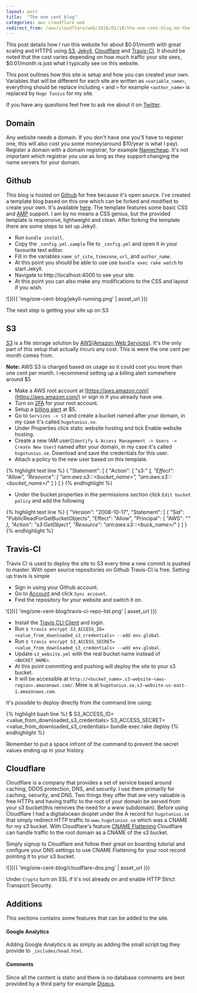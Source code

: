 ```yaml
---
layout: post
title:  "The one cent blog"
categories: aws cloudflare web 
redirect_from: /aws/cloudflare/web/2016/01/10/the-one-cent-blog.md-the-one-cent-blog.html
---
```


This post details how I run this website for about $0.01/month with great scaling and HTTPS using [S3][aws_s3], [Jekyll][jekyll], [Cloudflare][cloudflare] and [Travis-CI][travis_ci]. It should be noted that the cost varies depending on how much traffic your site sees, $0.01/month is just what I typically see on this website.

This post outlines how this site is setup and how you can created your own. Variables that will be different for each site are written as `<variable_name>`, everything should be replace including `<` and `>` for example `<author_name>` is replaced by `Hugo Tunius` for my site. 

If you have any questions feel free to ask me about it on [Twitter](https://twitter.com/k0nserv).

## Domain

Any website needs a domain. If you don't have one you'll have to register one, this will also cost you some money(around $10/year is what I pay). Register a domain with a domain registrar, for example [Namecheap][namecheap]. It's not important which registrar you use as long as they support changing the name servers for your domain.

## Github

This blog is hosted on [Github][github_hugotunius_se] for free because it's open source. I've created a template blog based on this one which can be forked and modified to create your own. It's available [here](https://github.com/k0nserv/one-cent-blog). The template features some basic CSS and [AMP](https://www.ampproject.org) support. I am by no means a CSS genius, but the provided template is responsive, lightweight and clean. After forking the template there are some steps to set up Jekyll. 

* Run `bundle install`.
* Copy the `_config.yml.sample` file to `_config.yml` and open it in your favourite text editor.
* Fill in the variables `name_of_site`, `timezone`, `url`, and `author_name`. 
* At this point you should be able to use use `bundle exec rake watch` to start Jekyll.
* Navigate to http://localhost:4000 to see your site.
* At this point you can also make any modifications to the CSS and layout if you wish.

![]({{ 'img/one-cent-blog/jekyll-running.png' | asset_url }})

The next step is getting your site up on S3

## S3

[S3][aws_s3] is a file storage solution by [AWS(Amazon Web Services)](https://aws.amazon.com/). It's the only part of this setup that actually incurs any cost. This is were the one cent per month comes from. 

**Note:** AWS S3 is charged based on usage so it could cost you more than one cent per month. I recommend setting up a billing alert somewhere around $5 

+ Make a AWS root account at [https://aws.amazon.com](https://aws.amazon.com/) or sign in if you already have one. 
+ Turn on [2FA](https://docs.aws.amazon.com/IAM/latest/UserGuide/id_credentials_mfa.html) for your root account.
+ Setup a [billing alert](https://docs.aws.amazon.com/awsaccountbilling/latest/aboutv2/billing-what-is.html) at $5.
+ Go to `Services -> S3` and create a bucket named after your domain, in my case it's called `hugotunius.se`.
+ Under Properties click static website hosting and tick Enable website hosting.
+ Create a new IAM user(`Identify & Access Management -> Users -> Create New User`) named after your domain, in my case it's called `hugotunius.se`. Download and save the credentials for this user.
+ Attach a policy to the new user based on this template.

{% highlight text line %}
{
    "Statement": [
        {
            "Action": [
                "s3:*"
            ],
            "Effect": "Allow",
            "Resource": [
                "arn:aws:s3:::<bucket_name>",
                "arn:aws:s3:::<bucket_name>/*"
            ]
        }
    ]
}
{% endhighlight %}
+ Under the bucket properties in the permissions section click `Edit bucket policy` and add the following

{% highlight text line %}
{
    "Version": "2008-10-17",
    "Statement": [
        {
            "Sid": "PublicReadForGetBucketObjects",
            "Effect": "Allow",
            "Principal": {
                "AWS": "*"
            },
            "Action": "s3:GetObject",
            "Resource": "arn:aws:s3:::<buck_name>/*"
        }
    ]
}
{% endhighlight %}

## Travis-CI

Travis CI is used to deploy the site to S3 every time a new commit is pushed to master. With open source repositories on Github Travis-CI is free. Setting up travis is simple

+ Sign in using your Github account.
+ Go to [Account](https://travis-ci.org/profile/) and click `Sync account`.
+ Find the repository for your website and switch it on.

![]({{ 'img/one-cent-blog/travis-ci-repo-list.png' | asset_url }})

+ Install the [Travis CLI Client](https://github.com/travis-ci/travis.rb) and login.
+ Run `$ travis encrypt S3_ACCESS_ID=<value_from_downloaded_s3_credentials> --add env.global`.
+ Run `$ travis encrypt S3_ACCESS_SECRET=<value_from_downloaded_s3_credentials> --add env.global`.
+ Update `s3_website.yml` with the real bucket name instead of `<BUCKET_NAME>`.
+ At this point committing and pushing will deploy the site to your s3 bucket.
+ It will be accessible at `http://<bucket_name>.s3-website-<aws-region>.amazonaws.com/`. Mine is at `hugotunius.se.s3-website-us-east-1.amazonaws.com`.

It's possible to deploy directly from the command line using:

{% highlight bash line %}
$ S3_ACCESS_ID=<value_from_downloaded_s3_credentials> S3_ACCESS_SECRET=<value_from_downloaded_s3_credentials> bundle exec rake deploy
{% endhighlight %}

Remember to put a space infront of the command to prevent the secret values ending up in your history.

## Cloudflare

Cloudflare is a company that provides a set of service based around caching, DDOS protection, DNS, and security. I use them primarily for caching, security, and DNS. Two things they offer that are very valuable is free HTTPs and having traffic to the root of your domain be served from your s3 bucket(this removes the need for a www subdomain). Before using Cloudflare I had a digitalocean droplet under the A record for `hugotunius.se` that simply redirect HTTP traffic to `www.hugotunius.se` which was a CNAME for my s3 bucket. With Cloudflare's feature [CNAME Flattening](https://blog.cloudflare.com/introducing-cname-flattening-rfc-compliant-cnames-at-a-domains-root/) Cloudflare can handle traffic to the root domain as a CNAME of the s3 bucket. 

Simply signup to Cloudflare and follow their great on boarding tutorial and configure your DNS settings to use CNAME Flattening for your root record pointing it to your s3 bucket.


![]({{ 'img/one-cent-blog/cloudflare-dns.png' | asset_url }})


Under `Crypto` turn on SSL if it's not already on and enable HTTP Strict Transport Security.

## Additions

This sections contains some features that can be added to the site.

#### Google Analytics

Adding Google Analytics is as simply as adding the small script tag they provide to `_includes/head.html`.

#### Comments 

Since all the content is static and there is no database comments are best provided by a third party for example [Disqus][disqus].

[aws_s3]: https://aws.amazon.com/s3/
[jekyll]: https://jekyllrb.com
[cloudflare]: https://www.cloudflare.com
[travis_ci]: https://travis-ci.org/
[disqus]: https://disqus.com
[namecheap]: https://namecheap.com 
[github_hugotunius_se]: https://github.com/k0nserv/hugotunius.se

